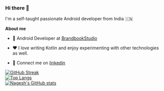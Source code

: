 ### Hi there 👋

<!--
**Nageshks/nageshks** is a ✨ _special_ ✨ repository because its `README.md` (this file) appears on your GitHub profile.

Here are some ideas to get you started:

- 🔭 I’m currently working on ...
- 🌱 I’m currently learning ...
- 👯 I’m looking to collaborate on ...
- 🤔 I’m looking for help with ...
- 💬 Ask me about ...
- 📫 How to reach me: ...
- 😄 Pronouns: ...
- ⚡ Fun fact: ...
-->

I'm a self-taught passionate Android developer from India 🇮🇳

**About me**

- 💼 Android Developer at [BrandbookStudio](http://brandb.in/)

- ❤️  I love writing Kotlin and enjoy experimenting with other technologies as well.

- 💬 Connect me on [linkedin](https://www.linkedin.com/in/nageshempire)

<a href="https://git.io/streak-stats"><img src="https://github-readme-streak-stats.herokuapp.com?user=nageshks&theme=transparent" alt="GitHub Streak" /></a>
<br />
[![Top Langs](https://github-readme-stats.vercel.app/api/top-langs/?username=nageshks&theme=transparent)](https://github.com/nageshks)
<br />
[![Nagesh's GitHub stats](https://github-readme-stats.vercel.app/api?username=nageshks&theme=transparent&show_icons=true)](https://github.com/nageshks)
